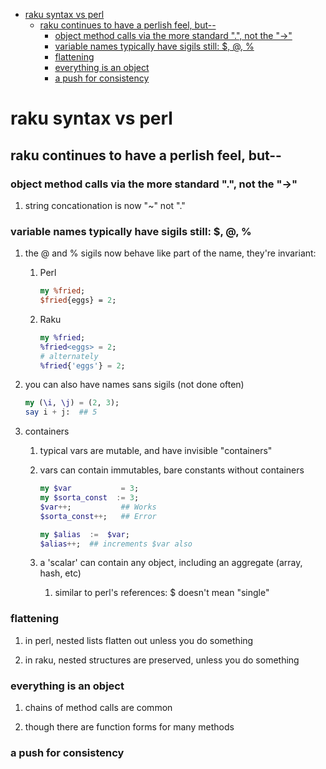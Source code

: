 - [raku syntax vs perl](#org4537c1a)
  - [raku continues to have a perlish feel, but--](#org143b672)
    - [object method calls via the more standard ".", not the "->"](#org402a750)
    - [variable names typically have sigils still: $, @, %](#org3645e2e)
    - [flattening](#orgf6aeae8)
    - [everything is an object](#orgf260afc)
    - [a push for consistency](#org882e8ec)


<a id="org4537c1a"></a>

# raku syntax vs perl


<a id="org143b672"></a>

## raku continues to have a perlish feel, but--


<a id="org402a750"></a>

### object method calls via the more standard ".", not the "->"

1.  string concationation is now "~" not "."


<a id="org3645e2e"></a>

### variable names typically have sigils still: $, @, %

1.  the @ and % sigils now behave like part of the name, they're invariant:

    1.  Perl
    
        ```perl
        my %fried;
        $fried{eggs} = 2;
        ```
    
    2.  Raku
    
        ```raku
        my %fried;
        %fried<eggs> = 2;
        # alternately
        %fried{'eggs'} = 2;
        ```

2.  you can also have names sans sigils (not done often)

    ```raku
    my (\i, \j) = (2, 3);
    say i + j:  ## 5
    ```

3.  containers

    1.  typical vars are mutable, and have invisible "containers"
    
    2.  vars can contain immutables, bare constants without containers
    
        ```raku
        my $var           = 3;
        my $sorta_const  := 3;
        $var++;           ## Works
        $sorta_const++;   ## Error
        
        my $alias  :=  $var;  
        $alias++;  ## increments $var also
        ```
    
    3.  a 'scalar' can contain any object, including an aggregate (array, hash, etc)
    
        1.  similar to perl's references: $ doesn't mean "single"


<a id="orgf6aeae8"></a>

### flattening

1.  in perl, nested lists flatten out unless you do something

2.  in raku, nested structures are preserved, unless you do something


<a id="orgf260afc"></a>

### everything is an object

1.  chains of method calls are common

2.  though there are function forms for many methods


<a id="org882e8ec"></a>

### a push for consistency
